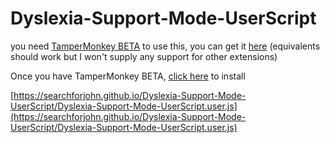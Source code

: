 # Dyslexia-Support-Mode-UserScript
you need [TamperMonkey BETA](https://www.tampermonkey.net/) to use this, you can get it [here](https://firefox.tampermonkey.net/firefox-current-beta.xpi) (equivalents should work but I won't supply any support for other extensions)


Once you have TamperMonkey BETA, [click here](https://searchforjohn.github.io/Dyslexia-Support-Mode-UserScript/Dyslexia-Support-Mode-UserScript.user.js) to install

[https://searchforjohn.github.io/Dyslexia-Support-Mode-UserScript/Dyslexia-Support-Mode-UserScript.user.js](https://searchforjohn.github.io/Dyslexia-Support-Mode-UserScript/Dyslexia-Support-Mode-UserScript.user.js)
